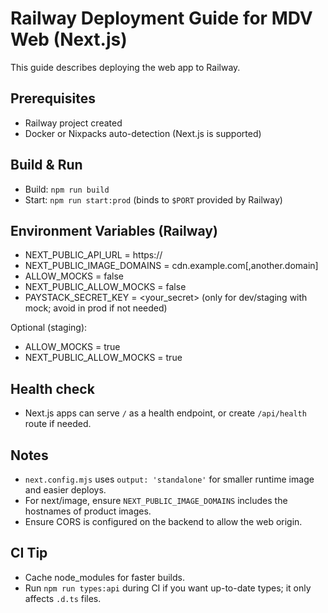 # Railway Deployment Guide for MDV Web (Next.js)

This guide describes deploying the web app to Railway.

## Prerequisites
- Railway project created
- Docker or Nixpacks auto-detection (Next.js is supported)

## Build & Run
- Build: `npm run build`
- Start: `npm run start:prod` (binds to `$PORT` provided by Railway)

## Environment Variables (Railway)
- NEXT_PUBLIC_API_URL = https://<backend-on-railway>
- NEXT_PUBLIC_IMAGE_DOMAINS = cdn.example.com[,another.domain]
- ALLOW_MOCKS = false
- NEXT_PUBLIC_ALLOW_MOCKS = false
- PAYSTACK_SECRET_KEY = <your_secret> (only for dev/staging with mock; avoid in prod if not needed)

Optional (staging):
- ALLOW_MOCKS = true
- NEXT_PUBLIC_ALLOW_MOCKS = true

## Health check
- Next.js apps can serve `/` as a health endpoint, or create `/api/health` route if needed.

## Notes
- `next.config.mjs` uses `output: 'standalone'` for smaller runtime image and easier deploys.
- For next/image, ensure `NEXT_PUBLIC_IMAGE_DOMAINS` includes the hostnames of product images.
- Ensure CORS is configured on the backend to allow the web origin.

## CI Tip
- Cache node_modules for faster builds.
- Run `npm run types:api` during CI if you want up-to-date types; it only affects `.d.ts` files.


